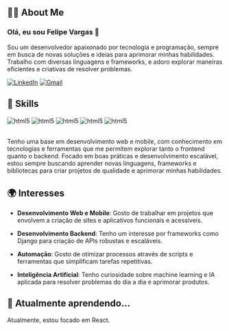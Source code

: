 
## 🧑‍💻 About Me
### Olá, eu sou Felipe Vargas 👋
Sou um desenvolvedor apaixonado por tecnologia e programação, sempre em busca de novas soluções e ideias para aprimorar minhas habilidades. Trabalho com diversas linguagens e frameworks, e adoro explorar maneiras eficientes e criativas de resolver problemas.

[![LinkedIn](https://img.shields.io/badge/LinkedIn-0077B5?style=for-the-badge&logo=linkedin&logoColor=white)](https://www.linkedin.com/in/felipe-vargas-da-silva-4419201b6/)
[![Gmail](https://img.shields.io/badge/Gmail-D14836?style=for-the-badge&logo=gmail&logoColor=white)](mailto:felipevargasctt@gmail.com)

## 🚀 Skills

<div style="display: inline_block">
    <img align="center" alt="html5" src="https://img.shields.io/badge/Python-3776AB?style=for-the-badge&logo=python&logoColor=white"/>
    <img align="center" alt="html5" src="https://img.shields.io/badge/JavaScript-F7DF1E?style=for-the-badge&logo=javascript&logoColor=black"/>
    <img align="center" alt="html5" src="https://img.shields.io/badge/React_Native-20232A?style=for-the-badge&logo=react&logoColor=61DAFB"/>
    <img align="center" alt="html5" src="https://img.shields.io/badge/CSS3-1572B6?style=for-the-badge&logo=css3&logoColor=white"/>
    <img align="center" alt="html5" src="https://img.shields.io/badge/HTML5-E34F26?style=for-the-badge&logo=html5&logoColor=white"/>
</div><br>

Tenho uma base em desenvolvimento web e mobile, com conhecimento em tecnologias e ferramentas que me permitem explorar tanto o frontend quanto o backend. Focado em boas práticas e desenvolvimento escalável, estou sempre buscando aprender novas linguagens, frameworks e bibliotecas para criar projetos de qualidade e aprimorar minhas habilidades.

## 🌍 Interesses

- **Desenvolvimento Web e Mobile**: Gosto de trabalhar em projetos que envolvem a criação de sites e aplicativos funcionais e acessíveis.

- **Desenvolvimento Backend**: Tenho um interesse por frameworks como Django para criação de APIs robustas e escaláveis.
- **Automação**: Gosto de otimizar processos através de scripts e ferramentas que simplificam tarefas repetitivas.
- **Inteligência Artificial**: Tenho curiosidade sobre machine learning e IA aplicada para resolver problemas do dia a dia e aprimorar produtos.

## 🌱 Atualmente aprendendo...

Atualmente, estou focado em React.
